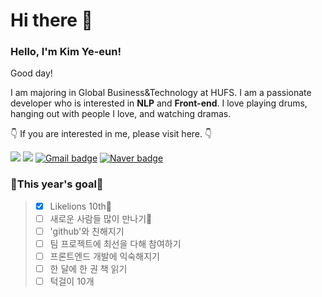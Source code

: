 # Hi there 👋

<!--
**kye1115z/kye1115z** is a ✨ _special_ ✨ repository because its `README.md` (this file) appears on your GitHub profile.

Here are some ideas to get you started:

- 🔭 I’m currently working on ...
- 🌱 I’m currently learning ...
- 👯 I’m looking to collaborate on ...
- 🤔 I’m looking for help with ...
- 💬 Ask me about ...
- 📫 How to reach me: ...
- 😄 Pronouns: ...
- ⚡ Fun fact: ...
-->


<h3> Hello, I'm Kim Ye-eun! </h3>


Good day!


I am majoring in Global Business&Technology at HUFS. I am a passionate developer who is interested in **NLP** and **Front-end**. I love playing drums, hanging out with people I love, and watching dramas.





👇 If you are interested in me, please visit here. 👇


<a href="https://https://github.com/kye1115z/" target="_blank"><img src="https://img.shields.io/badge/GitHub-181717?style=flat&logo=GitHub&logoColor=white"/></a>
<a href="https://www.instagram.com/44._ye_.42/" target="_blank"><img src="https://img.shields.io/badge/Instagram-E4405F?style=flat&logo=Instagram&logoColor=white"/></a>
[![Gmail badge](https://img.shields.io/badge/Gmail-EA4335?style=flat&logo=Gmail&logoColor=white&link=mailto:kye1115z@hufs.ac.kr)](mailto:kye1115z@hufs.ac.kr)
[![Naver badge](https://img.shields.io/badge/Naver-03C75A?style=flat&logo=Naver&logoColor=white&link=mailto:kye1115z@naver.com)](mailto:kye1115z@naver.com)



<h3>🌟This year's goal🌟</h3>

> - [x] Likelions 10th🦁
> - [ ] 새로운 사람들 많이 만나기👯
> - [ ] 'github'와 친해지기
> - [ ] 팀 프로젝트에 최선을 다해 참여하기
> - [ ] 프론트엔드 개발에 익숙해지기
> - [ ] 한 달에 한 권 책 읽기
> - [ ] 턱걸이 10개


